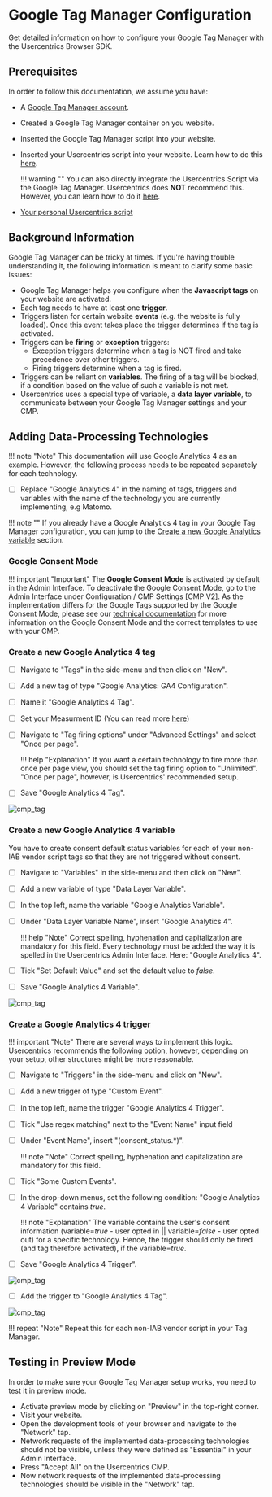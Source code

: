 # Google Tag Manager Configuration

Get detailed information on how to configure your Google Tag Manager with the Usercentrics Browser SDK.

## Prerequisites 

In order to follow this documentation, we assume you have:

- A [Google Tag Manager account](https://www.google.com/intl/de/tagmanager/).
- Created a Google Tag Manager container on you website.
- Inserted the Google Tag Manager script into your website.
- Inserted your Usercentrics script into your website. Learn how to do this [here](direct-implementation-guide).

    !!! warning ""
        You can also directly integrate the Usercentrics Script via the Google Tag Manager. Usercentrics does <b>NOT</b> recommend this. However, you can learn how to do it [here](https://usercentrics.atlassian.net/wiki/spaces/SKB/pages/176980005/How+do+I+directly+integrate+the+Usercentrics+CMP+into+my+Google+Tag+Manager).

- [Your personal Usercentrics script](/pages/getting-started/ui/#integrate-the-javascript-tag)

## Background Information

Google Tag Manager can be tricky at times. If you're having trouble understanding it, the following information is meant to clarify some basic issues:

- Google Tag Manager helps you configure when the **Javascript tags** on your website are activated.
- Each tag needs to have at least one **trigger**.
- Triggers listen for certain website **events** (e.g. the website is fully loaded). Once this event takes place the trigger determines if the tag is activated.
- Triggers can be **firing** or **exception** triggers:
    - Exception triggers determine when a tag is NOT fired and take precedence over other triggers.
    - Firing triggers determine when a tag is fired.
- Triggers can be reliant on **variables**. The firing of a tag will be blocked, if a condition based on the value of such a variable is not met. 
- Usercentrics uses a special type of variable, a **data layer variable**, to communicate between your Google Tag Manager settings and your CMP.

## Adding Data-Processing Technologies
!!! note "Note"
    This documentation will use Google Analytics 4 as an example. However, the following process needs to be repeated separately for each technology.

- [ ] Replace "Google Analytics 4" in the naming of tags, triggers and variables with the name of the technology you are currently implementing, e.g Matomo.

!!! note ""
    If you already have a Google Analytics 4 tag in your Google Tag Manager configuration, you can jump to the [Create a new Google Analytics variable](#create-a-google-analytics-4-trigger) section.

### Google Consent Mode

!!! important "Important"
    The **Google Consent Mode** is activated by default in the Admin Interface. To deactivate the Google Consent Mode, go to the Admin Interface under Configuration / CMP Settings [CMP V2]. As the implementation differs for the Google Tags supported by the Google Consent Mode, please see our [technical documentation](../google-consent-mode/general-information.md) for more information on the Google Consent Mode and the correct templates to use with your CMP. 

### Create a new Google Analytics 4 tag

- [ ] Navigate to "Tags" in the side-menu and then click on "New".
- [ ] Add a new tag of type "Google Analytics: GA4 Configuration".
- [ ] Name it "Google Analytics 4 Tag".
- [ ] Set your Measurment ID (You can read more [here](https://support.google.com/analytics/answer/9539598?hl=en))
- [ ] Navigate to "Tag firing options" under "Advanced Settings" and select "Once per page".

    !!! help "Explanation"
        If you want a certain technology to fire more than once per page view, you should set the tag firing option to "Unlimited". "Once per page", however, is Usercentrics' recommended setup.

- [ ] Save "Google Analytics 4 Tag".

![cmp_tag](../../../assets/web/gtm/ga4_tag.png)


### Create a new Google Analytics 4 variable

You have to create consent default status variables for each of your non-IAB vendor script tags so that they are not triggered without consent.

- [ ] Navigate to "Variables" in the side-menu and then click on "New".
- [ ] Add a new variable of type "Data Layer Variable".
- [ ] In the top left, name the variable "Google Analytics Variable".
- [ ] Under "Data Layer Variable Name", insert "Google Analytics 4".

    !!! help "Note"
        Correct spelling, hyphenation and capitalization are mandatory for this field. Every technology must be added the way it is spelled in the Usercentrics Admin Interface. Here: "Google Analytics 4".

- [ ] Tick "Set Default Value" and set the default value to <i>false</i>.
- [ ] Save "Google Analytics 4 Variable".

![cmp_tag](../../../assets/web/gtm/ga4_variable.png)

### Create a Google Analytics 4 trigger

!!! important "Note"
    There are several ways to implement this logic. Usercentrics recommends the following option, however, depending on your setup, other structures might be more reasonable. <br>

- [ ] Navigate to "Triggers" in the side-menu and click on "New".
- [ ] Add a new trigger of type "Custom Event".
- [ ] In the top left, name the trigger "Google Analytics 4 Trigger".
- [ ] Tick "Use regex matching" next to the "Event Name" input field
- [ ] Under "Event Name", insert "(consent_status.*)".

    !!! note "Note"
        Correct spelling, hyphenation and capitalization are mandatory for this field.

- [ ] Tick "Some Custom Events".
- [ ] In the drop-down menus, set the following condition: "Google Analytics 4 Variable" contains <i>true</i>.

    !!! note "Explanation"
        The variable contains the user's consent information (variable=<i>true</i> - user opted in || variable=<i>false</i> - user opted out) for a specific technology. Hence, the trigger should only be fired (and tag therefore activated), if the variable=<i>true</i>.

- [ ] Save "Google Analytics 4 Trigger".

![cmp_tag](../../../assets/web/gtm/ga4_trigger.png)
 
- [ ] Add the trigger to "Google Analytics 4 Tag".

![cmp_tag](../../../assets/web/gtm/ga4_complete.png)

!!! repeat "Note"
    Repeat this for each non-IAB vendor script in your Tag Manager.

## Testing in Preview Mode

In order to make sure your Google Tag Manager setup works, you need to test it in preview mode.

- Activate preview mode by clicking on "Preview" in the top-right corner.
- Visit your website.
- Open the development tools of your browser and navigate to the "Network" tap.
- Network requests of the implemented data-processing technologies should not be visible, unless they were defined as "Essential" in your Admin Interface.
- Press "Accept All" on the Usercentrics CMP.
- Now network requests of the implemented data-processing technologies should be visible in the "Network" tap.